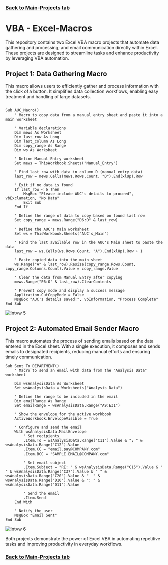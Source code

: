 ### [Back to Main-Projects tab](https://github.com/B-White-M/Projects/tree/main)

# VBA - Excel-Macros

This repository contains two Excel VBA macro projects that automate data gathering and processing; and email communication directly within Excel. These projects are designed to streamline tasks and enhance productivity by leveraging VBA automation.

## Project 1: Data Gathering Macro
This macro allows users to efficiently gather and process information with the click of a button. It simplifies data collection workflows, enabling easy treatment and handling of large datasets.

``` VBA Code

Sub AUC_Macro()
    ' Macro to copy data from a manual entry sheet and paste it into a main worksheet

    ' Variable declarations
    Dim mews As Worksheet
    Dim last_row As Long
    Dim last_column As Long
    Dim copy_range As Range
    Dim ws As Worksheet
    
    ' Define Manual Entry worksheet
    Set mews = ThisWorkbook.Sheets("Manual_Entry")
    
    ' Find last row with data in column D (manual entry data)
    last_row = mews.Cells(mews.Rows.Count, "D").End(xlUp).Row
    
    ' Exit if no data is found
    If last_row < 6 Then
        MsgBox "Please include AUC's details to proceed", vbExclamation, "No Data"
        Exit Sub
    End If
    
    ' Define the range of data to copy based on found last row
    Set copy_range = mews.Range("D6:O" & last_row)
    
    ' Define the AUC's Main worksheet
    Set ws = ThisWorkbook.Sheets("AUC's_Main")
    
    ' Find the last available row in the AUC's Main sheet to paste the data
    last_row = ws.Cells(ws.Rows.Count, "A").End(xlUp).Row + 1
    
    ' Paste copied data into the main sheet
    ws.Range("A" & last_row).Resize(copy_range.Rows.Count, copy_range.Columns.Count).Value = copy_range.Value

    ' Clear the data from Manual Entry after copying
    mews.Range("E6:O" & last_row).ClearContents
    
    ' Prevent copy mode and display a success message
    Application.CutCopyMode = False
    MsgBox "AUC's details saved!", vbInformation, "Process Complete"
End Sub

```
![Intvw 5](https://github.com/user-attachments/assets/911d4a82-fad6-4158-a3b1-7ef18fd857b9)

## Project 2: Automated Email Sender Macro
This macro automates the process of sending emails based on the data entered in the Excel sheet. With a single execution, it composes and sends emails to designated recipients, reducing manual efforts and ensuring timely communication.

``` VBA Code
Sub Sent_To_DEPARTMENT()
    ' Macro to send an email with data from the "Analysis Data" worksheet

    Dim wsAnalysisData As Worksheet
    Set wsAnalysisData = Worksheets("Analysis Data")

    ' Define the range to be included in the email
    Dim emailRange As Range
    Set emailRange = wsAnalysisData.Range("A9:E31")

    ' Show the envelope for the active workbook
    ActiveWorkbook.EnvelopeVisible = True

    ' Configure and send the email
    With wsAnalysisData.MailEnvelope
        ' Set recipients
        .Item.To = wsAnalysisData.Range("C11").Value & "; " & wsAnalysisData.Range("C12").Value
        .Item.CC = "email.pay@COMPANY.com"
        .Item.BCC = "SAMPLE.EMAIL@COMPANY.com"
        
        ' Set email subject
        .Item.Subject = "RE: " & wsAnalysisData.Range("C15").Value & " " & wsAnalysisData.Range("C37").Value & " " & wsAnalysisData.Range("C20").Value & "  " & wsAnalysisData.Range("D10").Value & ": " & wsAnalysisData.Range("D11").Value
        
        ' Send the email
        .Item.Send
    End With

    ' Notify the user
    MsgBox "Email Sent"
End Sub

```

![Intvw 6](https://github.com/user-attachments/assets/cc489248-5ec6-4456-9377-e47f1372e926)

Both projects demonstrate the power of Excel VBA in automating repetitive tasks and improving productivity in everyday workflows.

### [Back to Main-Projects tab](https://github.com/B-White-M/Projects/tree/main)
